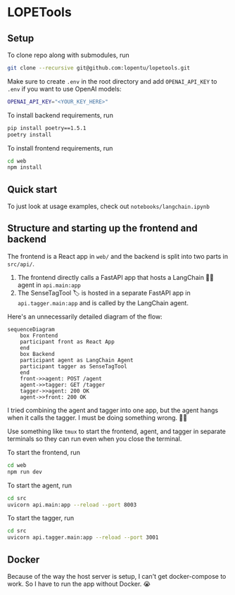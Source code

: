 # LOPETools

## Setup

To clone repo along with submodules, run

```bash
git clone --recursive git@github.com:lopentu/lopetools.git
```

Make sure to create `.env` in the root directory and add `OPENAI_API_KEY` to `.env` if you want to use OpenAI models:

```bash
OPENAI_API_KEY="<YOUR_KEY_HERE>"
```

To install backend requirements, run

```bash
pip install poetry==1.5.1
poetry install
```

To install frontend requirements, run

```bash
cd web
npm install
```

## Quick start

To just look at usage examples, check out `notebooks/langchain.ipynb`

## Structure and starting up the frontend and backend

The frontend is a React app in `web/` and the backend is split into two parts in `src/api/`.

1. The frontend directly calls a FastAPI app that hosts a LangChain 🦜️🔗 agent in `api.main:app`
2. The SenseTagTool 🏷️ is hosted in a separate FastAPI app in `api.tagger.main:app` and is called by the LangChain agent.


Here's an unnecessarily detailed diagram of the flow:

```mermaid
sequenceDiagram
    box Frontend
    participant front as React App
    end
    box Backend
    participant agent as LangChain Agent
    participant tagger as SenseTagTool
    end
    front->>agent: POST /agent
    agent->>tagger: GET /tagger
    tagger->>agent: 200 OK
    agent->>front: 200 OK
```

I tried combining the agent and tagger into one app, but the agent hangs when it calls the tagger. I must be doing something wrong. 🤷‍♂️

Use something like `tmux` to start the frontend, agent, and tagger in separate terminals so they can run even when you close the terminal.

To start the frontend, run

```bash
cd web
npm run dev
```

To start the agent, run

```bash
cd src
uvicorn api.main:app --reload --port 8003
```

To start the tagger, run

```bash
cd src
uvicorn api.tagger.main:app --reload --port 3001
```

## Docker
Because of the way the host server is setup, I can't get docker-compose to work. So I have to run the app without Docker. 😭